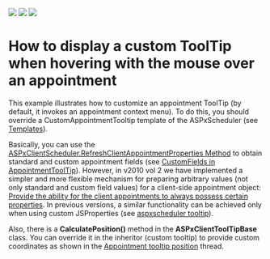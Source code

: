 <!-- default badges list -->
![](https://img.shields.io/endpoint?url=https://codecentral.devexpress.com/api/v1/VersionRange/128546467/10.2.5%2B)
[![](https://img.shields.io/badge/Open_in_DevExpress_Support_Center-FF7200?style=flat-square&logo=DevExpress&logoColor=white)](https://supportcenter.devexpress.com/ticket/details/E3224)
[![](https://img.shields.io/badge/📖_How_to_use_DevExpress_Examples-e9f6fc?style=flat-square)](https://docs.devexpress.com/GeneralInformation/403183)
<!-- default badges end -->
# How to display a custom ToolTip when hovering with the mouse over an appointment


<p>This example illustrates how to customize an appointment ToolTip (by default, it invokes an appointment context menu). To do this, you should override a CustomAppointmentTooltip template of the ASPxScheduler (see <a href="http://documentation.devexpress.com/#AspNet/CustomDocument4550"><u>Templates</u></a>).</p><p>Basically, you can use the <a href="http://documentation.devexpress.com/#AspNet/DevExpressWebASPxSchedulerScriptsASPxClientScheduler_RefreshClientAppointmentPropertiestopic"><u>ASPxClientScheduler.RefreshClientAppointmentProperties Method</u></a> to obtain standard and custom appointment fields (see <a href="https://www.devexpress.com/Support/Center/p/Q277355">CustomFields in AppointmentToolTip</a>). However, in v2010 vol 2 we have implemented a simpler and more flexible mechanism for preparing arbitrary values (not only standard and custom field values) for a client-side appointment object: <a href="https://www.devexpress.com/Support/Center/p/S33646">Provide the ability for the client appointments to always possess certain properties</a>. In previous versions, a similar functionality can be achieved only when using custom JSProperties (see <a href="https://www.devexpress.com/Support/Center/p/Q276425">aspxscheduler tooltip</a>).</p><p>Also, there is a <strong>CalculatePosition()</strong> method in the <strong>ASPxClientToolTipBase</strong> class. You can override it in the inheritor (custom tooltip) to provide custom coordinates as shown in the <a href="https://www.devexpress.com/Support/Center/p/Q273610">Appointment tooltip position</a> thread.</p>

<br/>


